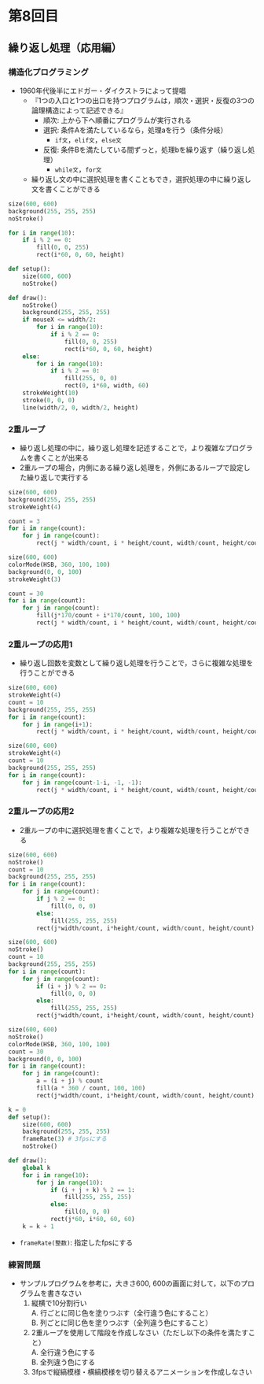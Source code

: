# 第8回目
## 繰り返し処理（応用編）

### 構造化プログラミング
- 1960年代後半にエドガー・ダイクストラによって提唱
  - 『1つの入口と1つの出口を持つプログラムは，順次・選択・反復の3つの論理構造によって記述できる』
    - 順次: 上から下へ順番にプログラムが実行される
    - 選択: 条件Aを満たしているなら，処理aを行う（条件分岐）
      - ```if文```，```elif文```，```else文```
    - 反復: 条件Bを満たしている間ずっと，処理bを繰り返す（繰り返し処理）
      - ```while文```，```for文```
  - 繰り返し文の中に選択処理を書くこともでき，選択処理の中に繰り返し文を書くことができる
```python
size(600, 600)
background(255, 255, 255)
noStroke()

for i in range(10):
    if i % 2 == 0:
        fill(0, 0, 255)
        rect(i*60, 0, 60, height)
```

```python
def setup():
    size(600, 600)
    noStroke()

def draw():
    noStroke()
    background(255, 255, 255)
    if mouseX <= width/2:
        for i in range(10):
            if i % 2 == 0:
                fill(0, 0, 255)
                rect(i*60, 0, 60, height)
    else:
        for i in range(10):
            if i % 2 == 0:
                fill(255, 0, 0)
                rect(0, i*60, width, 60)
    strokeWeight(10)
    stroke(0, 0, 0)
    line(width/2, 0, width/2, height)
```

### 2重ループ
- 繰り返し処理の中に，繰り返し処理を記述することで，より複雑なプログラムを書くことが出来る
- 2重ループの場合，内側にある繰り返し処理を，外側にあるループで設定した繰り返しで実行する

```python
size(600, 600)
background(255, 255, 255)
strokeWeight(4)

count = 3
for i in range(count):
    for j in range(count):
        rect(j * width/count, i * height/count, width/count, height/count)
```

```python
size(600, 600)
colorMode(HSB, 360, 100, 100)
background(0, 0, 100)
strokeWeight(3)

count = 30
for i in range(count):
    for j in range(count):
        fill(j*170/count + i*170/count, 100, 100)
        rect(j * width/count, i * height/count, width/count, height/count)
```


### 2重ループの応用1
- 繰り返し回数を変数として繰り返し処理を行うことで，さらに複雑な処理を行うことができる

```python
size(600, 600)
strokeWeight(4)
count = 10
background(255, 255, 255)
for i in range(count):
    for j in range(i+1):
        rect(j * width/count, i * height/count, width/count, height/count)
```

```python
size(600, 600)
strokeWeight(4)
count = 10
background(255, 255, 255)
for i in range(count):
    for j in range(count-1-i, -1, -1):
        rect(j * width/count, i * height/count, width/count, height/count)
```
### 2重ループの応用2
- 2重ループの中に選択処理を書くことで，より複雑な処理を行うことができる
```python
size(600, 600)
noStroke()
count = 10
background(255, 255, 255)
for i in range(count):
    for j in range(count):
        if j % 2 == 0:
            fill(0, 0, 0)
        else:
            fill(255, 255, 255)
        rect(j*width/count, i*height/count, width/count, height/count)
```

```python
size(600, 600)
noStroke()
count = 10
background(255, 255, 255)
for i in range(count):
    for j in range(count):
        if (i + j) % 2 == 0:
            fill(0, 0, 0)
        else:
            fill(255, 255, 255)
        rect(j*width/count, i*height/count, width/count, height/count)
```

```python
size(600, 600)
noStroke()
colorMode(HSB, 360, 100, 100)
count = 30
background(0, 0, 100)
for i in range(count):
    for j in range(count):
        a = (i + j) % count
        fill(a * 360 / count, 100, 100)
        rect(j*width/count, i*height/count, width/count, height/count)
```

```python
k = 0
def setup():
    size(600, 600)
    background(255, 255, 255)
    frameRate(3) # 3fpsにする
    noStroke()

def draw():
    global k
    for i in range(10):
        for j in range(10):
            if (i + j + k) % 2 == 1:
                fill(255, 255, 255)
            else:
                fill(0, 0, 0)
            rect(j*60, i*60, 60, 60)
    k = k + 1
```
- ```frameRate(整数)```:  指定したfpsにする

### 練習問題
- サンプルプログラムを参考に，大きさ600, 600の画面に対して，以下のプログラムを書きなさい
  1. 縦横で10分割行い<br>
        A. 行ごとに同じ色を塗りつぶす（全行違う色にすること）<br>
        B. 列ごとに同じ色を塗りつぶす（全列違う色にすること）
  2. 2重ループを使用して階段を作成しなさい（ただし以下の条件を満たすこと）<br>
    A. 全行違う色にする<br>
    B. 全列違う色にする
  3. 3fpsで縦縞模様・横縞模様を切り替えるアニメーションを作成しなさい
